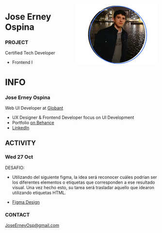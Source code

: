 <a href="https://www.behance.net/JoseOsp"><img src="../assets/joseErneyOspina.png" height="200" align="right"></a>
# Jose Erney Ospina

### PROJECT

Certified Tech Developer

- Frontend I

# INFO

### Jose Erney Ospina

Web UI Developer at [ Globant ](https://www.linkedin.com/company/globant/mycompany/)

- UX Designer & Frontend Developer focus on UI Development
- Portfolio [ on Behance ](https://www.behance.net/JoseOsp/)
- [ LinkedIn ](https://linkedin.com/in/joseerneyospina/)

## ACTIVITY

### Wed 27 Oct

DESAFIO:

- Utilizando del siguiente figma, la idea será reconocer cuáles podrían ser los diferentes
elementos o etiquetas que corresponden a ese resultado visual. Una vez hecho esto,
su tarea será trasladar aquello que idearon utilizando etiquetas HTML.

- [ Figma Design ](https://www.figma.com/file/H8QPINCXVmFVrqBFoqTeEO/Clase-5?node-id=0%3A1)


### CONTACT

JoseErneyOsp@gmail.com

